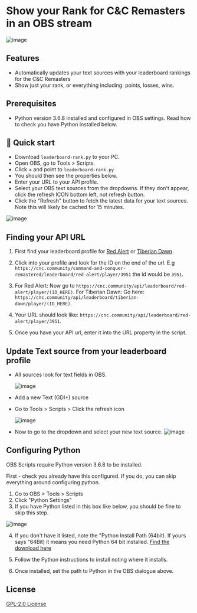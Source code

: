 # Show your Rank for C&C Remasters in an OBS stream


![image](https://user-images.githubusercontent.com/6104940/90895778-8dc2d680-e3ba-11ea-997c-51bd78b80c6e.png)

## Features
- Automatically updates your text sources with your leaderboard rankings for the C&C Remasters
- Show just your rank, or everything including: points, losses, wins.

## Prerequisites 
- Python version 3.6.8 installed and configured in OBS settings. Read how to check you have Python installed below.

## 🚀 Quick start

- Download `leaderboard-rank.py` to your PC. 
- Open OBS, go to Tools > Scripts.
- Click + and point to `leaderboard-rank.py`
- You should then see the properties below. 
- Enter your URL to your API profile.
- Select your OBS text sources from the dropdowns. If they don't appear, click the refresh ICON bottom left, not refresh button.
- Click the "Refresh" button to fetch the latest data for your text sources. Note this will likely be cached for 15 minutes. 


![image](https://user-images.githubusercontent.com/6104940/90894626-d37e9f80-e3b8-11ea-88ec-4af55fc919db.png)


## Finding your API URL 

1. First find your leaderboard profile for [Red Alert](https://cnc.community/command-and-conquer-remastered/leaderboard/red-alert) or [Tiberian Dawn](https://cnc.community/command-and-conquer-remastered/leaderboard/tiberian-dawn).

2. Click into your profile and look for the ID on the end of the url. 
E.g `https://cnc.community/command-and-conquer-remastered/leaderboard/red-alert/player/3951` the id would be `3951`.

3. For Red Alert: Now go to `https://cnc.community/api/leaderboard/red-alert/player/(ID_HERE)`.
For Tiberian Dawn: Go here: `https://cnc.community/api/leaderboard/tiberian-dawn/player/(ID_HERE)`.

4. Your URL should look like: `https://cnc.community/api/leaderboard/red-alert/player/3951`.

5. Once you have your API url, enter it into the URL property in the script.


## Update Text source from your leaderboard profile
- All sources look for text fields in OBS.

    ![image](https://user-images.githubusercontent.com/6104940/90895109-88b15780-e3b9-11ea-8041-a44a4b7d1358.png)

- Add a new Text (GDI+) source
- Go to Tools > Scripts > Click the refresh icon

    ![image](https://user-images.githubusercontent.com/6104940/90895180-a979ad00-e3b9-11ea-9926-e8387d377f64.png)

- Now to go to the dropdown and select your new text source.
    ![image](https://user-images.githubusercontent.com/6104940/90895257-c910d580-e3b9-11ea-8a72-3aa48b28827a.png)



## Configuring Python
OBS Scripts require Python version 3.6.8 to be installed. 

First - check you already have this configured. If you do, you can skip everything around configuring python.


1. Go to OBS > Tools > Scripts
2. Click "Python Settings"
3. If you have Python listed in this box like below, you should be fine to skip this step.

![image](https://user-images.githubusercontent.com/6104940/90896059-eeeaaa00-e3ba-11ea-9973-3d7f6c4ed084.png)

4. If you don't have it listed, note the "Python Install Path (64bit). If yours says "64Bit) it means you need Python 64 bit installed. 
[Find the download here](https://www.python.org/downloads/release/python-368/)

5. Follow the Python instructions to install noting where it installs.
6. Once installed, set the path to Python in the OBS dialogue above. 

## License
[GPL-2.0 License](https://github.com/cnc-community/api/blob/master/LICENSE)

